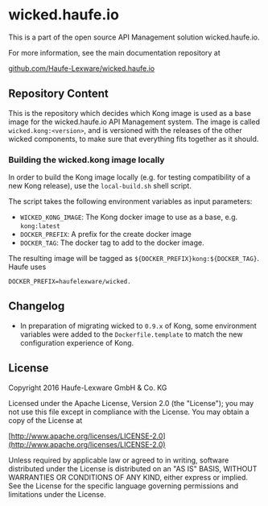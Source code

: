 # wicked.haufe.io

This is a part of the open source API Management solution wicked.haufe.io.

For more information, see the main documentation repository at

[github.com/Haufe-Lexware/wicked.haufe.io](https://github.com/Haufe-Lexware/wicked.haufe.io)

## Repository Content

This is the repository which decides which Kong image is used as a base image for the wicked.haufe.io API Management system. The image is called `wicked.kong:<version>`, and is versioned with the releases of the other wicked components, to make sure that everything fits together as it should. 

### Building the wicked.kong image locally

In order to build the Kong image locally (e.g. for testing compatibility of a new Kong release), use the `local-build.sh` shell script.

The script takes the following environment variables as input parameters:

* `WICKED_KONG_IMAGE`: The Kong docker image to use as a base, e.g. `kong:latest`
* `DOCKER_PREFIX`: A prefix for the create docker image
* `DOCKER_TAG`: The docker tag to add to the docker image.

The resulting image will be tagged as `${DOCKER_PREFIX}kong:${DOCKER_TAG}`. Haufe uses 

```
DOCKER_PREFIX=haufelexware/wicked.
```

## Changelog

* In preparation of migrating wicked to `0.9.x` of Kong, some environment variables were added to the `Dockerfile.template` to match the new configuration experience of Kong.

## License

Copyright 2016 Haufe-Lexware GmbH & Co. KG

Licensed under the Apache License, Version 2.0 (the "License");
you may not use this file except in compliance with the License.
You may obtain a copy of the License at

[http://www.apache.org/licenses/LICENSE-2.0](http://www.apache.org/licenses/LICENSE-2.0)

Unless required by applicable law or agreed to in writing, software
distributed under the License is distributed on an "AS IS" BASIS,
WITHOUT WARRANTIES OR CONDITIONS OF ANY KIND, either express or implied.
See the License for the specific language governing permissions and
limitations under the License.
